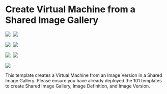 # Create Virtual Machine from a Shared Image Gallery

<IMG SRC="https://azbotstorage.blob.core.windows.net/badges/101-vm-from-sig/PublicLastTestDate.svg" />&nbsp;
<IMG SRC="https://azbotstorage.blob.core.windows.net/badges/101-vm-from-sig/PublicDeployment.svg" />&nbsp;

<IMG SRC="https://azbotstorage.blob.core.windows.net/badges/101-vm-from-sig/FairfaxLastTestDate.svg" />&nbsp;
<IMG SRC="https://azbotstorage.blob.core.windows.net/badges/101-vm-from-sig/FairfaxDeployment.svg" />&nbsp;

<IMG SRC="https://azbotstorage.blob.core.windows.net/badges/101-vm-from-sig/BestPracticeResult.svg" />&nbsp;
<IMG SRC="https://azbotstorage.blob.core.windows.net/badges/101-vm-from-sig/CredScanResult.svg" />&nbsp;

<a href="https://portal.azure.com/#create/Microsoft.Template/uri/https%3A%2F%2Fraw.githubusercontent.com%2FAzure%2Fazure-quickstart-templates%2Fmaster%2F101-vm-from-sig%2Fazuredeploy.json" target="_blank">
    <img src="http://azuredeploy.net/deploybutton.png"/>
</a>

This template creates a Virtual Machine from an Image Version in a Shared Image Gallery. Please ensure you have already deployed the 101 templates to create Shared Image Gallery, Image Definition, and Image Version. 

